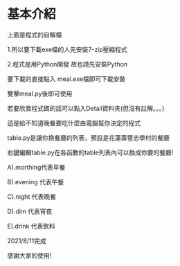 # 基本介紹

上面是程式的自解檔

1.所以要下載exe檔的人先安裝7-zip壓縮程式

2.程式是用Python開發 故也請先安裝Python

要下載的直接點入 meal.exe檔即可下載安裝

雙擊meal.py後即可使用

若要欣賞程式碼的話可以點入Detail資料夾(但沒有註解。。。)

這是給不知道晚餐要吃什麼由電腦幫你決定的程式

table.py是讓你換餐廳的列表，預設是花蓮壽豐志學村的餐廳

右鍵編輯table.py在各函數的table列表內可以換成你要的餐廳!

  A).morthing代表早餐
  
  B).evening 代表午餐
  
  C).night   代表晚餐
  
  D).dim     代表宵夜
  
  E).drink   代表飲料

2021/8/11完成

感謝大家的使用!
